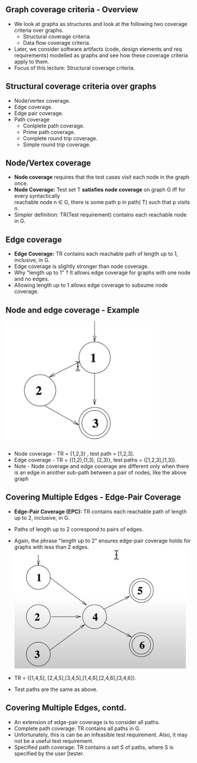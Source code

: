 ## Graph coverage criteria - Overview
* We look at graphs as structures and look at the following two
coverage criteria over graphs.
    * Structural coverage criteria.
    * Data flow coverage criteria.
* Later, we consider software artifacts (code, design elements
and req requirements) modelled as graphs and see how these
coverage criteria apply to them.
* Focus of this lecture: Structural coverage criteria.

## Structural coverage criteria over graphs
* Node/vertex coverage.
* Edge coverage.
* Edge pair coverage.
* Path coverage
    * Conlplete path coverage.
    * Prime path coverage.
    * Complete round trip coverage.
    * Simple round trip coverage.

## Node/Vertex coverage
* **Node coverage** requires that the test cases visit each node in
the graph once.
* **Node Coverage:** Test set T **satisfies node coverage** on graph G iff for every syntactically   
reachable node n ∈ G, there is some path p in path( T) such that p visits n.
* Simpler definition: TR(Test requirement) contains each reachable node in G.

## Edge coverage
* **Edge Coverage:** TR contains each reachable path of length up to 1, inclusive, in G.
* Edge coverage is slightly stronger than node coverage.
* Why "length up to 1" ?
It allows edge coverage for graphs with one node and no
edges.
* Allowing length up to 1 allows edge coverage to subsume
node coverage.

## Node and edge coverage - Example
![example1](image-8.png)
* Node coverage - TR = {1,2,3} , test path = [1,2,3].
* Edge coverage - TR = {(1,2),(1,3), (2,3)}, test paths = {[1,2,3],[1,3]}.
* Note - Node coverage and edge coverage are different only when there is an edge in another sub-path between a pair of nodes, like the above graph

## Covering Multiple Edges - Edge-Pair Coverage
* **Edge-Pair Coverage (EPC):** TR contains each reachable path
of length up to 2, inclusive, in G.
* Paths of length up to 2 correspond to pairs of edges.
* Again, the phrase "length up to 2" ensures edge-pair coverage holds for graphs with less than 2 edges.
![multipleEdges](image-9.png)

* TR = {[1,4,5], [2,4,5],[3,4,5],[1,4,6],[2,4,6],[3,4,6]}.
* Test paths are the same as above.

## Covering Multiple Edges, contd.
* An extension of edge-pair coverage is to consider all paths.
* Complete path coverage: TR contains all paths in G.
* Unfortunately, this is can be an infeasible test requirement.
Also, it may not be a useful test requirement.
* Specified path coverage: TR contains a set S of paths, where
S is specified by the user [tester.